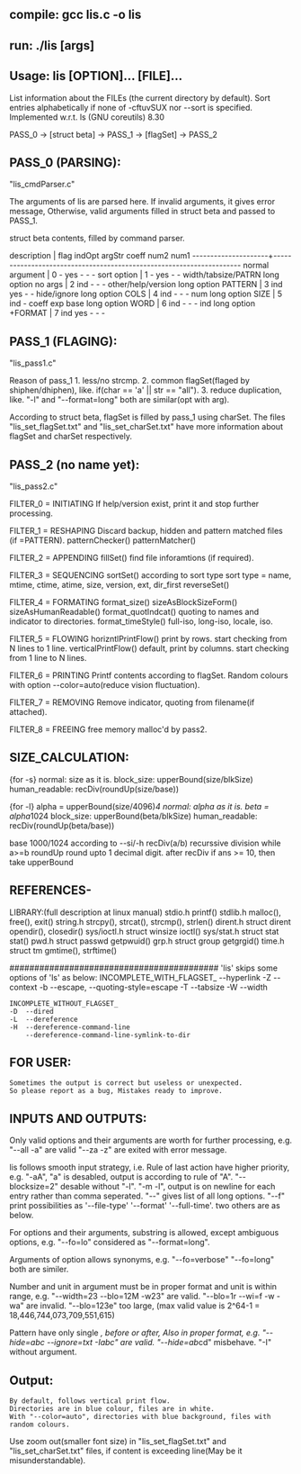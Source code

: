 
## compile:    gcc lis.c -o lis
## run:        ./lis [args]


## Usage: lis [OPTION]... [FILE]...
List information about the FILEs (the current directory by default).
Sort entries alphabetically if none of -cftuvSUX nor --sort is specified.
Implemented w.r.t. ls (GNU coreutils) 8.30

PASS_0 -> [struct beta] -> PASS_1 -> [flagSet] -> PASS_2




## PASS_0 (PARSING):
"lis_cmdParser.c"

The arguments of lis are parsed here.
If invalid arguments, it gives error message,
Otherwise, valid arguments filled in struct beta and passed to PASS_1.

struct beta contents, filled by command parser.

description          |   flag  indOpt  argStr  coeff   num2   num1
---------------------+---------------------------------------------------------------------
normal argument      |   0      -      yes       -      -     -
sort option          |   1      -      yes       -      -     width/tabsize/PATRN
long option no args  |   2     ind      -        -      -     other/help/version
long option PATTERN  |   3     ind     yes       -      -     hide/ignore
long option COLS     |   4     ind      -        -      -     num
long option SIZE     |   5     ind      -      coeff   exp    base
long option WORD     |   6     ind      -        -      -     ind
long option +FORMAT  |   7     ind     yes       -      -     -



## PASS_1 (FLAGING):
"lis_pass1.c"

Reason of pass_1
    1. less/no strcmp.
    2. common flagSet(flaged by shiphen/dhiphen), like. if(char == 'a' || str == "all").
    3. reduce duplication, like. "-l" and "--format=long" both are similar(opt with arg).

According to struct beta, flagSet is filled by pass_1 using charSet.
The files "lis_set_flagSet.txt" and "lis_set_charSet.txt" have more information about flagSet and charSet respectively.



## PASS_2 (no name yet):
"lis_pass2.c"

FILTER_0 = INITIATING
    If help/version exist, print it and stop further processing.

FILTER_1 = RESHAPING
    Discard backup, hidden and pattern matched files (if =PATTERN).
    patternChecker()
        patternMatcher()

FILTER_2 = APPENDING
    fillSet()
        find file inforamtions (if required).

FILTER_3 = SEQUENCING
    sortSet()
        according to sort type
        sort type = name, mtime, ctime, atime, size, version, ext, dir_first
    reverseSet()

FILTER_4 = FORMATING
    format_size()
        sizeAsBlockSizeForm()
        sizeAsHumanReadable()
    format_quotIndcat()
        quoting to names and indicator to directories.
    format_timeStyle()
        full-iso, long-iso, locale, iso.

FILTER_5 = FLOWING
    horizntlPrintFlow()
        print by rows.
        start checking from N lines to 1 line.
    verticalPrintFlow()
        default, print by columns.
        start checking from 1 line to N lines.

FILTER_6 = PRINTING
    Printf contents according to flagSet.
    Random colours with option --color=auto(reduce vision fluctuation).

FILTER_7 = REMOVING
    Remove indicator, quoting from filename(if attached).

FILTER_8 = FREEING
    free memory malloc'd by pass2.


## SIZE_CALCULATION:
{for -s}
    normal:         size as it is.
    block_size:     upperBound(size/blkSize)
    human_readable:     recDiv(roundUp(size/base))

{for -l}
                alpha = upperBound(size/4096)*4
    normal:         alpha as it is.
                beta = alpha*1024
    block_size:     upperBound(beta/blkSize)
    human_readable:     recDiv(roundUp(beta/base))

base        1000/1024 according to --si/-h
recDiv(a/b) recurssive division while a>=b
roundUp     round upto 1 decimal digit.
        after recDiv if ans >= 10, then take upperBound



## REFERENCES-
LIBRARY:(full description at linux manual)
    stdio.h             printf()
    stdlib.h            malloc(), free(), exit()
    string.h            strcpy(), strcat(), strcmp(), strlen()
    dirent.h    struct dirent   opendir(), closedir()
    sys/ioctl.h struct winsize  ioctl()
    sys/stat.h  struct stat stat()
    pwd.h       struct passwd   getpwuid()
    grp.h       struct group    getgrgid()
    time.h      struct tm   gmtime(), strftime()


##########################################
'lis' skips some options of 'ls' as below:
    INCOMPLETE_WITH_FLAGSET_
        --hyperlink
    -Z  --context
    -b  --escape, --quoting-style=escape
    -T  --tabsize
    -W  --width

    INCOMPLETE_WITHOUT_FLAGSET_
    -D  --dired
    -L  --dereference
    -H  --dereference-command-line
        --dereference-command-line-symlink-to-dir


## FOR USER:
    Sometimes the output is correct but useless or unexpected.
    So please report as a bug, Mistakes ready to improve.


## INPUTS AND OUTPUTS:
Only valid options and their arguments are worth for further processing,
    e.g. "--all -a" are valid
         "--za -z" are exited with error message.

lis follows smooth input strategy, i.e. Rule of last action have higher priority,
    e.g. "-aA", "a" is desabled, output is according to rule of "A".
         "--blocksize=2" desable without "-l".
         "-m -l", output is on newline for each entry rather than comma seperated.
         "--" gives list of all long options.
         "--f" print possibilities as '--file-type' '--format' '--full-time'.
         two others are as below.

For options and their arguments, substring is allowed, except ambiguous options,
    e.g. "--fo=lo" considered as "--format=long".

Arguments of option allows synonyms,
    e.g. "--fo=verbose" "--fo=long" both are similer.

Number and unit in argument must be in proper format and unit is within range,
    e.g. "--width=23 --blo=12M -w23" are valid.
         "--blo=1r --wi=f -w -wa" are invalid.
         "--blo=123e" too large, (max valid value is 2^64-1 = 18,446,744,073,709,551,615)

Pattern have only single *, before or after, Also in proper format,
    e.g. "--hide=abc --ignore=*txt -Iabc*" are valid.
         "--hide=ab*cd" misbehave.
         "-I" without argument.

## Output:
    By default, follows vertical print flow.
    Directories are in blue colour, files are in white.
    With "--color=auto", directories with blue background, files with random colours.

Use zoom out(smaller font size) in "lis_set_flagSet.txt" and "lis_set_charSet.txt" files,
if content is exceeding line(May be it misunderstandable).


